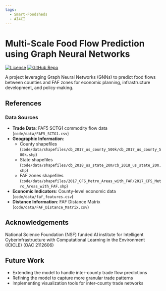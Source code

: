 ```yaml
---
tags:
  - Smart-Foodsheds
  - AI4CI
---
```


# Multi-Scale Food Flow Prediction using Graph Neural Networks
[![License](https://img.shields.io/badge/License-MIT-yellow.svg)](https://opensource.org/licenses/MIT)
[![GitHub Repo](https://img.shields.io/badge/GitHub-Repository-black?logo=github&style=flat-square)](https://github.com/GeoDS/GNNFoodFlow)

A project leveraging Graph Neural Networks (GNNs) to predict food flows between counties and FAF zones for economic planning, infrastructure development, and policy-making.

## References

### Data Sources
- **Trade Data**: FAF5 SCTG1 commodity flow data (`code/data/FAF5_SCTG1.csv`)
- **Geographic Information**:
  - County shapefiles (`code/data/shapefiles/cb_2017_us_county_500k/cb_2017_us_county_500k.shp`)
  - State shapefiles (`code/data/shapefiles/cb_2018_us_state_20m/cb_2018_us_state_20m.shp`)
  - FAF zones shapefiles (`code/data/shapefiles/2017_CFS_Metro_Areas_with_FAF/2017_CFS_Metro_Areas_with_FAF.shp`)
- **Economic Indicators**: County-level economic data (`code/data/faf_features.csv`)
- **Distance Information**: FAF Distance Matrix (`code/data/FAF_Distance_Matrix.csv`)

## Acknowledgements
National Science Foundation (NSF) funded AI institute for Intelligent Cyberinfrastructure with Computational Learning in the Environment (ICICLE) (OAC 2112606)

## Future Work
- Extending the model to handle inter-county trade flow predictions
- Refining the model to capture more granular trade patterns
- Implementing visualization tools for inter-county trade networks